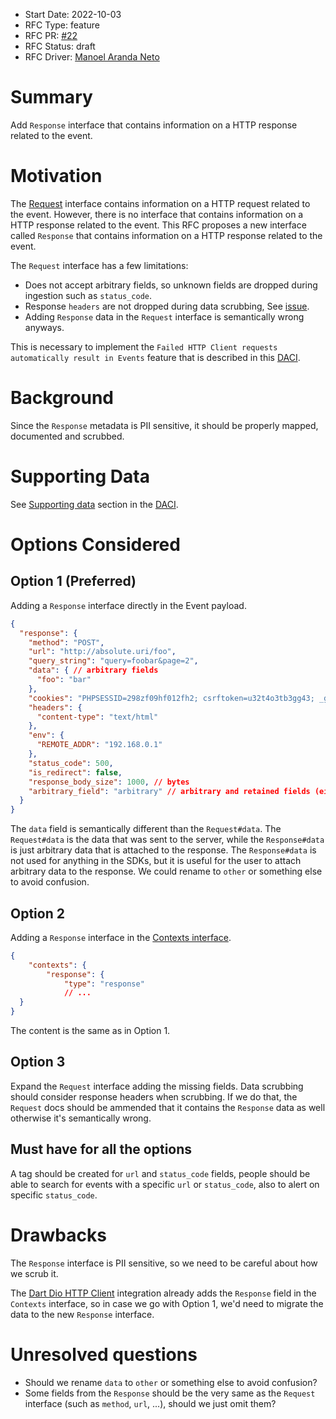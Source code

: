 * Start Date: 2022-10-03
* RFC Type: feature
* RFC PR: [#22](https://github.com/getsentry/rfcs/pull/22)
* RFC Status: draft
* RFC Driver: [Manoel Aranda Neto](https://github.com/marandaneto)

# Summary

Add `Response` interface that contains information on a HTTP response related to the event.

# Motivation

The [Request](https://develop.sentry.dev/sdk/event-payloads/request/) interface contains information on a HTTP request related to the event. However, there is no interface that contains information on a HTTP response related to the event. This RFC proposes a new interface called `Response` that contains information on a HTTP response related to the event.

The `Request` interface has a few limitations:
* Does not accept arbitrary fields, so unknown fields are dropped during ingestion such as `status_code`.
* Response `headers` are not dropped during data scrubbing, See [issue](https://github.com/getsentry/relay/issues/1501).
* Adding `Response` data in the `Request` interface is semantically wrong anyways.

This is necessary to implement the `Failed HTTP Client requests automatically result in Events` feature that is described in this [DACI](https://www.notion.so/sentry/Failed-HTTP-Client-requests-automatically-result-in-Events-f6c21d2a58ce4f2c889a823fd1da0044).

# Background

Since the `Response` metadata is PII sensitive, it should be properly mapped, documented and scrubbed.

# Supporting Data

See [Supporting data](https://www.notion.so/sentry/Failed-HTTP-Client-requests-automatically-result-in-Events-f6c21d2a58ce4f2c889a823fd1da0044#0ca951d5216742dbaab02f5fd33b8fb5) section in the [DACI](https://www.notion.so/sentry/Failed-HTTP-Client-requests-automatically-result-in-Events-f6c21d2a58ce4f2c889a823fd1da0044).

# Options Considered

## Option 1 (Preferred)

Adding a `Response` interface directly in the Event payload.

```json
{
  "response": {
    "method": "POST",
    "url": "http://absolute.uri/foo",
    "query_string": "query=foobar&page=2",
    "data": { // arbitrary fields
      "foo": "bar"
    },
    "cookies": "PHPSESSID=298zf09hf012fh2; csrftoken=u32t4o3tb3gg43; _gat=1;",
    "headers": {
      "content-type": "text/html"
    },
    "env": {
      "REMOTE_ADDR": "192.168.0.1"
    },
    "status_code": 500,
    "is_redirect": false,
    "response_body_size": 1000, // bytes
    "arbitrary_field": "arbitrary" // arbitrary and retained fields (either this or data)
  }
}
```

The `data` field is semantically different than the `Request#data`. The `Request#data` is the data that was sent to the server, while the `Response#data` is just arbitrary data that is attached to the response. The `Response#data` is not used for anything in the SDKs, but it is useful for the user to attach arbitrary data to the response.
We could rename to `other` or something else to avoid confusion.

## Option 2

Adding a `Response` interface in the [Contexts interface](https://develop.sentry.dev/sdk/event-payloads/contexts/).

```json
{
    "contexts": {
        "response": {
            "type": "response"
            // ...
  }
}
```

The content is the same as in Option 1.

## Option 3

Expand the `Request` interface adding the missing fields.
Data scrubbing should consider response headers when scrubbing.
If we do that, the `Request` docs should be ammended that it contains the `Response` data as well otherwise it's semantically wrong.

## Must have for all the options

A tag should be created for `url` and `status_code` fields, people should be able to search for events with a specific `url` or `status_code`, also to alert on specific `status_code`.

# Drawbacks

The `Response` interface is PII sensitive, so we need to be careful about how we scrub it.

The [Dart Dio HTTP Client](https://docs.sentry.io/platforms/dart/configuration/integrations/dio/) integration already adds the `Response` field in the `Contexts` interface, so in case we go with Option 1, we'd need to migrate the data to the new `Response` interface.

# Unresolved questions

* Should we rename `data` to `other` or something else to avoid confusion?
* Some fields from the `Response` should be the very same as the `Request` interface (such as `method`, `url`, ...), should we just omit them?
